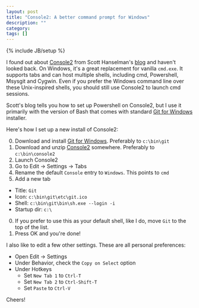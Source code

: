 ```yaml
---
layout: post
title: "Console2: A better command prompt for Windows"
description: ""
category: 
tags: []
---
```

{% include JB/setup %}

I found out about [Console2](http://sourceforge.net/projects/console/) from Scott Hanselman's [blog](http://www.hanselman.com/blog/Console2ABetterWindowsCommandPrompt.aspx) and haven't looked back. On Windows, it's a great replacement for vanilla `cmd.exe`. It supports tabs and can host multiple shells, including cmd, Powershell, Msysgit and Cygwin. Even if you prefer the Windows command line over these Unix-inspired shells, you should still use Console2 to launch cmd sessions. 

Scott's blog tells you how to set up Powershell on Console2, but I use it primarily with the version of Bash that comes with standard [Git for Windows](http://git-scm.com/download/win) installer. 

Here's how I set up a new install of Console2:

0. Download and install [Git for Windows](http://git-scm.com/download/win). Preferably to `c:\bin\git`
0. Download and unzip [Console2](http://sourceforge.net/projects/console/) somewhere. Preferably to `c:\bin\console2`
0. Launch Console2
0. Go to Edit &rarr; Settings &rarr; Tabs
0. Rename the default `Console` entry to `Windows`. This points to `cmd`
0. Add a new tab
  * Title: `Git`
  * Icon: `c:\bin\git\etc\git.ico`
  * Shell: `c:\bin\git\bin\sh.exe --login -i`
  * Startup dir: `c:\`
0. If you prefer to use this as your default shell, like I do, move `Git` to the top of the list.
0. Press OK and you're done! 

I also like to edit a few other settings. These are all personal preferences:

* Open Edit &rarr; Settings
* Under Behavior, check the `Copy on Select` option
* Under Hotkeys
  * Set `New Tab 1` to `Ctrl-T`
  * Set `New Tab 2` to `Ctrl-Shift-T`
  * Set `Paste` to `Ctrl-V`

Cheers!
